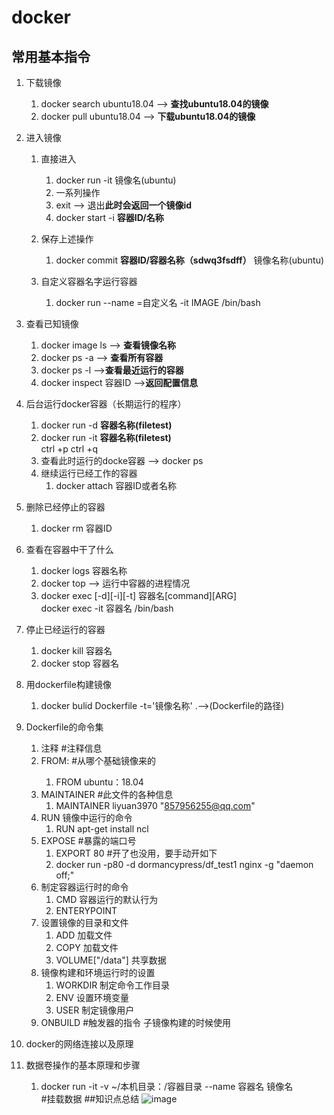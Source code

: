 # docker
## 常用基本指令
1. 下载镜像
   1. docker search ubuntu18.04 --> **查找ubuntu18.04的镜像**
   2. docker pull ubuntu18.04 --> **下载ubuntu18.04的镜像**

2. 进入镜像
   1. 直接进入
      1. docker run -it 镜像名(ubuntu) 
      2. 一系列操作
      3. exit --> 退出**此时会返回一个镜像id**
      4. docker start -i **容器ID/名称**
   
   2. 保存上述操作 
      1. docker commit **容器ID/容器名称（sdwq3fsdff）**  镜像名称(ubuntu)
   3. 自定义容器名字运行容器
      1. docker run --name =自定义名 -it IMAGE /bin/bash

3. 查看已知镜像
   1. docker image ls --> **查看镜像名称**
   2. docker ps -a --> **查看所有容器**
   3. docker ps -l -->**查看最近运行的容器** 
   4. docker inspect 容器ID -->**返回配置信息**

4. 后台运行docker容器（长期运行的程序）
   1. docker run -d **容器名称(filetest)** 
   2. docker run -it **容器名称(filetest)**<br/>ctrl +p ctrl +q
   3. 查看此时运行的docke容器 --> docker ps
   4. 继续运行已经工作的容器 
      1. docker attach 容器ID或者名称
5. 删除已经停止的容器
   1. docker rm 容器ID
6. 查看在容器中干了什么
   1. docker logs 容器名称
   2. docker top --> 运行中容器的进程情况
   3. docker exec [-d][-i][-t] 容器名[command][ARG]<br/>docker exec -it 容器名 /bin/bash
7. 停止已经运行的容器
   1. docker kill 容器名
   2. docker stop 容器名
8. 用dockerfile构建镜像
   1. docker bulid Dockerfile -t='镜像名称' .-->(Dockerfile的路径) 
9. Dockerfile的命令集
   1. 注释 #注释信息
   2. FROM<image>:<tag> #从哪个基础镜像来的
      1. FROM ubuntu：18.04
   3. MAINTAINER #此文件的各种信息
      1. MAINTAINER liyuan3970 "857956255@qq.com"
   4. RUN 镜像中运行的命令
      1. RUN apt-get install ncl 
   5. EXPOSE #暴露的端口号
      1. EXPORT 80 #开了也没用，要手动开如下
      2. docker run -p80 -d dormancypress/df_test1 nginx -g "daemon off;"
   6. 制定容器运行时的命令
      1. CMD 容器运行的默认行为
      2. ENTERYPOINT 
   7. 设置镜像的目录和文件
      1. ADD 加载文件
      2. COPY 加载文件 
      3. VOLUME["/data"] 共享数据
   8. 镜像构建和环境运行时的设置
      1. WORKDIR 制定命令工作目录
      2. ENV 设置环境变量
      3. USER 制定镜像用户
   9. ONBUILD #触发器的指令 子镜像构建的时候使用
10. docker的网络连接以及原理
11. 数据卷操作的基本原理和步骤
    1. docker run -it -v ~/本机目录：/容器目录 --name 容器名 镜像名 <br/>#挂载数据 
##知识点总结
![image](docker.png)

